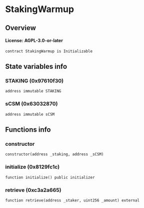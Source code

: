 # StakingWarmup

## Overview

#### License: AGPL-3.0-or-later

```solidity
contract StakingWarmup is Initializable
```


## State variables info

### STAKING (0x97610f30)

```solidity
address immutable STAKING
```


### sCSM (0x63032870)

```solidity
address immutable sCSM
```


## Functions info

### constructor

```solidity
constructor(address _staking, address _sCSM)
```


### initialize (0x8129fc1c)

```solidity
function initialize() public initializer
```


### retrieve (0xc3a2a665)

```solidity
function retrieve(address _staker, uint256 _amount) external
```

